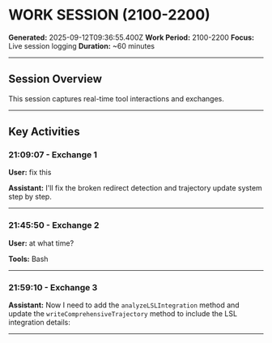 # WORK SESSION (2100-2200)

**Generated:** 2025-09-12T09:36:55.400Z
**Work Period:** 2100-2200
**Focus:** Live session logging
**Duration:** ~60 minutes

---

## Session Overview

This session captures real-time tool interactions and exchanges.

---

## Key Activities

### 21:09:07 - Exchange 1

**User:** fix this

**Assistant:** I'll fix the broken redirect detection and trajectory update system step by step.

---

### 21:45:50 - Exchange 2

**User:** at what time?

**Tools:** Bash

---

### 21:59:10 - Exchange 3

**Assistant:** Now I need to add the `analyzeLSLIntegration` method and update the `writeComprehensiveTrajectory` method to include the LSL integration details:

---

